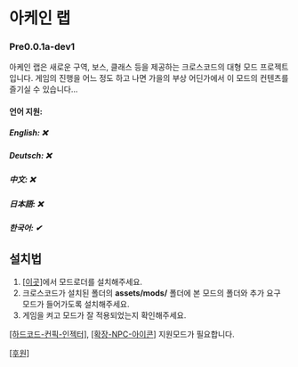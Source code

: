 # 아케인 랩
### Pre0.0.1a-dev1

아케인 랩은 새로운 구역, 보스, 클래스 등을 제공하는 크로스코드의 대형 모드 프로젝트입니다.
게임의 진행을 어느 정도 하고 나면 가을의 부상 어딘가에서 이 모드의 컨텐츠를 즐기실 수 있습니다...

#### 언어 지원:
##### English: ❌
##### Deutsch: ❌
##### 中文: ❌
##### 日本語: ❌
##### 한국어: ✔

## 설치법
 1. [[이곳]](https://github.com/CCDirectLink/CCLoader)에서 모드로더를 설치해주세요.
 2. 크로스코드가 설치된 폴더의 **assets/mods/** 폴더에 본 모드의 폴더와 추가 요구 모드가 들어가도록 설치해주세요.
 3. 게임을 켜고 모드가 잘 적용되었는지 확인해주세요.
 
 [[하드코드-컨픽-인젝터]](https://github.com/CCDirectLink/hardcoded-config-injector), [[확장-NPC-아이콘]](https://github.com/CCDirectLink/extendable-severed-heads) 지원모드가 필요합니다.



[[후원]](https://www.paypal.com/cgi-bin/webscr?cmd=_s-xclick&hosted_button_id=ZP3FUGJJ7TNE2&source=url)

